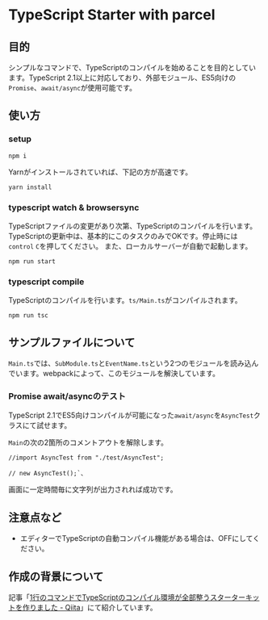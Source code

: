 # TypeScript Starter with parcel
## 目的
シンプルなコマンドで、TypeScriptのコンパイルを始めることを目的としています。TypeScript 2.1以上に対応しており、外部モジュール、ES5向けの`Promise`、`await/async`が使用可能です。

## 使い方

### setup

```
npm i
```

Yarnがインストールされていれば、下記の方が高速です。

```
yarn install
```

### typescript watch & browsersync
TypeScriptファイルの変更があり次第、TypeScriptのコンパイルを行います。TypeScriptの更新中は、基本的にこのタスクのみでOKです。停止時には `control` `C`を押してください。 また、ローカルサーバーが自動で起動します。

```
npm run start
```

### typescript compile
TypeScriptのコンパイルを行います。`ts/Main.ts`がコンパイルされます。

```
npm run tsc
```


## サンプルファイルについて
`Main.ts`では、`SubModule.ts`と`EventName.ts`という2つのモジュールを読み込んでいます。webpackによって、このモジュールを解決しています。

### Promise await/asyncのテスト
TypeScript 2.1でES5向けコンパイルが可能になった`await/async`を`AsyncTest`クラスにて試せます。

`Main`の次の2箇所のコメントアウトを解除します。

```
//import AsyncTest from "./test/AsyncTest";
```

```
// new AsyncTest();`、
```

画面に一定時間毎に文字列が出力されれば成功です。

## 注意点など
- エディターでTypeScriptの自動コンパイル機能がある場合は、OFFにしてください。

## 作成の背景について
記事「[1行のコマンドでTypeScriptのコンパイル環境が全部整うスターターキットを作りました - Qiita](http://qiita.com/tonkotsuboy_com/items/12df280b1485d396c2ab)」にて紹介しています。
